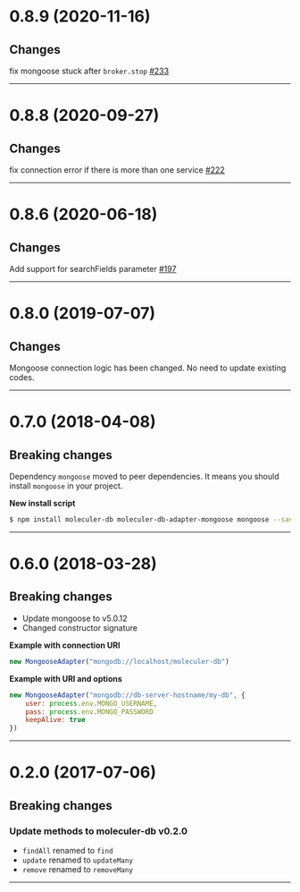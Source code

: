 <a name="0.8.9"></a>
# 0.8.9 (2020-11-16)

## Changes
fix mongoose stuck after `broker.stop` [#233](https://github.com/moleculerjs/moleculer-db/pull/233)

--------------------------------------------------
<a name="0.8.8"></a>
# 0.8.8 (2020-09-27)

## Changes
fix connection error if there is more than one service [#222](https://github.com/moleculerjs/moleculer-db/pull/222)

--------------------------------------------------
<a name="0.8.6"></a>
# 0.8.6 (2020-06-18)

## Changes
Add support for searchFields parameter [#197](https://github.com/moleculerjs/moleculer-db/pull/197)

--------------------------------------------------
<a name="0.8.0"></a>
# 0.8.0 (2019-07-07)

## Changes
Mongoose connection logic has been changed. No need to update existing codes.

--------------------------------------------------
<a name="0.7.0"></a>
# 0.7.0 (2018-04-08)

## Breaking changes
Dependency `mongoose` moved to peer dependencies. It means you should install `mongoose` in your project.

**New install script**
```bash
$ npm install moleculer-db moleculer-db-adapter-mongoose mongoose --save
```

--------------------------------------------------
<a name="0.6.0"></a>
# 0.6.0 (2018-03-28)

## Breaking changes
- Update mongoose to v5.0.12
- Changed constructor signature

**Example with connection URI**
```js
new MongooseAdapter("mongodb://localhost/moleculer-db")
```

**Example with URI and options**
```js
new MongooseAdapter("mongodb://db-server-hostname/my-db", {
    user: process.env.MONGO_USERNAME,
    pass: process.env.MONGO_PASSWORD
    keepAlive: true
})
```

--------------------------------------------------
<a name="0.2.0"></a>
# 0.2.0 (2017-07-06)

## Breaking changes

### Update methods to moleculer-db v0.2.0
- `findAll` renamed to `find`
- `update` renamed to `updateMany`
- `remove` renamed to `removeMany`

--------------------------------------------------
